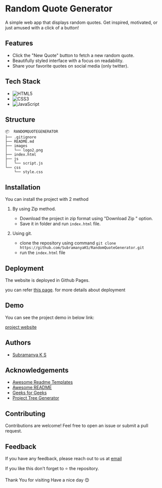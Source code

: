 # Random Quote Generator

A simple web app that displays random quotes. Get inspired, motivated, or just amused with a click of a button!

## Features

- Click the "New Quote" button to fetch a new random quote.
- Beautifully styled interface with a focus on readability.
- Share your favorite quotes on social media (only twitter).

## Tech Stack

* ![HTML5](https://img.shields.io/badge/html5-%23E34F26.svg?style=for-the-badge&logo=html5&logoColor=white)
* ![CSS3](https://img.shields.io/badge/css3-%231572B6.svg?style=for-the-badge&logo=css3&logoColor=white)
* ![JavaScript](https://img.shields.io/badge/javascript-%23323330.svg?style=for-the-badge&logo=javascript&logoColor=%23F7DF1E)


## Structure

```
📦  RANDOMQUOTEGENERATOR    
├── .gitignore
├── README.md
├── images
│   └── logo2.png
├── index.html
├── js
│   └── script.js
└── css
    └── style.css

```

## Installation

You can install the project with 2 method
1. By using  Zip method.

    * Download the project in zip format using "Download Zip " option.
    * Save it in folder and run `index.html` file. 

2. Using git.

    * clone the repository using command ` git clone https://github.com/SubramanyaKS/RandomQuoteGenerator.git `
    * run the `index.html` file
    
## Deployment

The website is deployed in Github Pages.

you can refer [this page](https://pages.github.com/). for more details about deployment 


## Demo

You can see the project demo in  below link:

[project website](https://subramanyaks.github.io/RandomQuoteGenerator/)

## Authors

- [Subramanya K S](https://www.github.com/SubramanyaKS)


## Acknowledgements

 - [Awesome Readme Templates](https://awesomeopensource.com/project/elangosundar/awesome-README-templates)
 - [Awesome README](https://github.com/matiassingers/awesome-readme)
 - [Geeks for Geeks](https://www.geeksforgeeks.org/)
 - [Project Tree Generator](https://woochanleee.github.io/project-tree-generator)


## Contributing

Contributions are welcome! Feel free to open an issue or submit a pull request.

## Feedback

If you have any feedback, please reach out to us at [email](connectwithsubbu@gmail.com)

If you like this don't forget to ⭐ the repository.


Thank You for visiting
Have a nice day 😊 